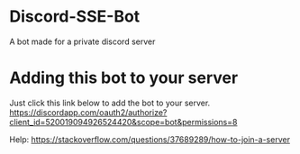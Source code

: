 # Discord-SSE-Bot
A bot made for a private discord server



# Adding this bot to your server

Just click this link below to add the bot to your server.
https://discordapp.com/oauth2/authorize?client_id=520019094926524420&scope=bot&permissions=8

Help: https://stackoverflow.com/questions/37689289/how-to-join-a-server
